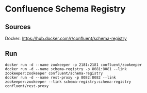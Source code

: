 # Confluence Schema Registry

## Sources
Docker: https://hub.docker.com/r/confluent/schema-registry

## Run
```
docker run -d --name zookeeper -p 2181:2181 confluent/zookeeper
docker run -d --name schema-registry -p 8081:8081 --link zookeeper:zookeeper confluent/schema-registry
docker run -d --name rest-proxy -p 8082:8082 --link zookeeper:zookeeper --link schema-registry:schema-registry confluent/rest-proxy
```
